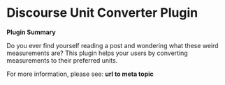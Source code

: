 # **Discourse Unit Converter** Plugin

**Plugin Summary**

Do you ever find yourself reading a post and wondering what these weird measurements are? This plugin helps your users by converting measurements to their preferred units.

For more information, please see: **url to meta topic**
